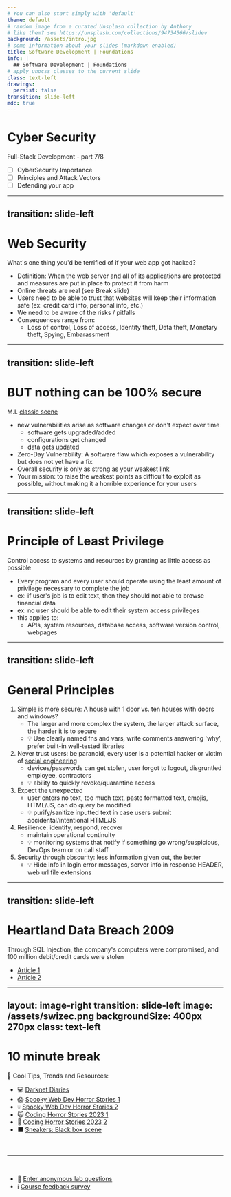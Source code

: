 ```yaml
---
# You can also start simply with 'default'
theme: default
# random image from a curated Unsplash collection by Anthony
# like them? see https://unsplash.com/collections/94734566/slidev
background: /assets/intro.jpg
# some information about your slides (markdown enabled)
title: Software Development | Foundations
info: |
  ## Software Development | Foundations
# apply unocss classes to the current slide
class: text-left
drawings:
  persist: false
transition: slide-left
mdc: true
---
```


# Cyber Security 

Full-Stack Development - part 7/8

- [ ] CyberSecurity Importance
- [ ] Principles and Attack Vectors
- [ ] Defending your app

<div class="abs-br m-6 text-xl">
  <a href="https://github.com/slidevjs/slidev" target="_blank" class="slidev-icon-btn">
    <carbon:logo-github />
  </a>
</div>

<!--
-->


---
transition: slide-left
---

# Web Security
What's one thing you'd be terrified of if your web app got hacked?

- Definition: When the web server and all of its applications are protected and measures are put in place to protect it from harm
- Online threats are real (see Break slide)
- Users need to be able to trust that websites will keep their information safe (ex: credit card info, personal info, etc.)
- We need to be aware of the risks / pitfalls
- Consequences range from:
  - Loss of control, Loss of access, Identity theft, Data theft, Monetary theft, Spying, Embarassment

---
transition: slide-left
---

# BUT nothing can be 100% secure
M.I. [classic scene](https://www.youtube.com/watch?v=ifwngc8FHZM)

- new vulnerabilities arise as software changes or don't expect over time
  - software gets upgraded/added
  - configurations get changed
  - data gets updated
- Zero-Day Vulnerability: A software flaw which exposes a vulnerability but does not yet have a fix
- Overall security is only as strong as your weakest link
- Your mission: to raise the weakest points as difficult to exploit as possible, without making it a horrible experience for your users

---
transition: slide-left
---

# Principle of Least Privilege
Control access to systems and resources by granting as little access as possible

- Every program and every user should operate using the least amount of privilege necessary to complete the job
- ex: if user's job is to edit text, then they should not able to browse financial data
- ex: no user should be able to edit their system access privileges
- this applies to:
  - APIs, system resources, database access, software version control, webpages

---
transition: slide-left
---

# General Principles

1. Simple is more secure: A house with 1 door vs. ten houses with doors and windows?
   - The larger and more complex the system, the larger attack surface, the harder it is to secure
   - 💡 Use clearly named fns and vars, write comments answering 'why', prefer built-in well-tested libraries
2. Never trust users: be paranoid, every user is a potential hacker or victim of [social engineering](https://www.youtube.com/watch?v=oG5vsPJ5Tos)
   - devices/passwords can get stolen, user forgot to logout, disgruntled employee, contractors
   - 💡 ability to quickly revoke/quarantine access
3. Expect the unexpected
   - user enters no text, too much text, paste formatted text, emojis, HTML/JS, can db query be modified
   - 💡 purify/sanitize inputted text in case users submit accidental/intentional HTML/JS
4. Resilience: identify, respond, recover
   - maintain operational continuity
   - 💡 monitoring systems that notify if something go wrong/suspicious, DevOps team or on call staff
5. Security through obscurity: less information given out, the better
   - 💡 Hide info in login error messages, server info in response HEADER, web url file extensions

---
transition: slide-left
---

# Heartland Data Breach 2009
Through SQL Injection, the company's computers were compromised, and 100 million debit/credit cards were stolen

- [Article 1](https://www.twingate.com/blog/tips/Heartland%20Payment%20Systems-data-breach)
- [Article 2](https://www.secureworks.com/blog/general-pci-compliance-data-security-case-study-heartland)


---
layout: image-right
transition: slide-left
image: /assets/swizec.png
backgroundSize: 400px 270px
class: text-left
---

# 10 minute break

🍦 Cool Tips, Trends and Resources:
- 💻 [Darknet Diaries](https://darknetdiaries.com/)
- 😱 [Spooky Web Dev Horror Stories 1](https://syntax.fm/show/840/spooky-web-dev-horror-stories-part-1)
- 💀 [Spooky Web Dev Horror Stories 2](https://syntax.fm/show/841/spooky-web-dev-horror-stories-part-2)
- 🙀 [Coding Horror Stories 2023 1](https://syntax.fm/show/683/spooky-coding-horror-stories-2023-part-1)
- 👻 [Coding Horror Stories 2023 2](https://syntax.fm/show/684/spooky-coding-horror-stories-2023-part-2)
- ⬛ [Sneakers: Black box scene](https://www.youtube.com/watch?v=EKuwyH1UeYw)

<br>
<hr>
<br>

- 🧪 [Enter anonymous lab questions](https://docs.google.com/forms/d/e/1FAIpQLSevvGARdHQikso-uLqFCO481MABKE5HofuSrlzEPMNQ2ZLykw/viewform?usp=dialog)
- ℹ️ [Course feedback survey](https://circuitstream.typeform.com/to/ZoyYk7px#course_id=SoftwareAN&instructor=9514)
